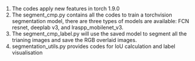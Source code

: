 1. The codes apply new features in torch 1.9.0
2. The segment_cmp.py contains all the codes to train a torchvision segmentation model, there are three types of models are available: FCN resnet, deeplab v3, and lraspp_mobilenet_v3.
3. The segment_cmp_label.py will use the saved model to segment all the trianing images and save the RGB overlaid images.
4. segmentation_utils.py provides codes for IoU calculation and label visualisation
